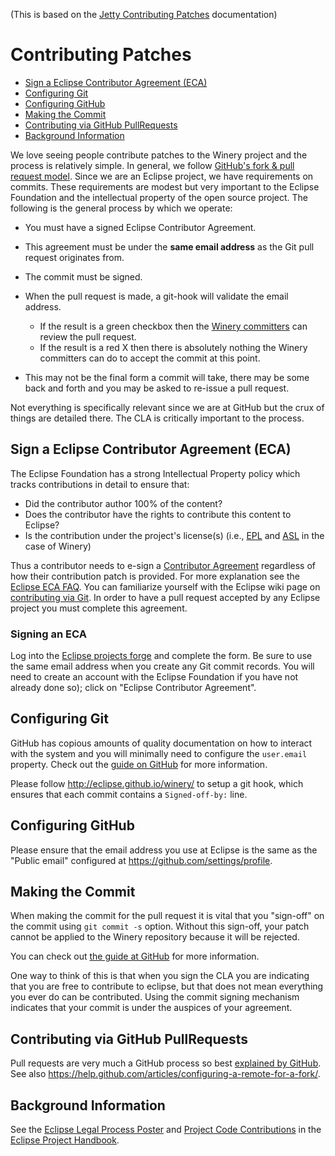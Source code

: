 (This is based on the [Jetty Contributing Patches] documentation)

# Contributing Patches

<!-- toc -->

- [Sign a Eclipse Contributor Agreement (ECA)](#sign-a-eclipse-contributor-agreement-eca)
- [Configuring Git](#configuring-git)
- [Configuring GitHub](#configuring-github)
- [Making the Commit](#making-the-commit)
- [Contributing via GitHub PullRequests](#contributing-via-github-pullrequests)
- [Background Information](#background-information)

<!-- tocstop -->

We love seeing people contribute patches to the Winery project and the process is relatively simple.
In general, we follow [GitHub's fork & pull request model](https://help.github.com/articles/fork-a-repo/).
Since we are an Eclipse project, we have requirements on commits.
These requirements are modest but very important to the Eclipse Foundation and the intellectual property of the open source project.
The following is the general process by which we operate:

* You must have a signed Eclipse Contributor Agreement.
* This agreement must be under the **same email address** as the Git pull request originates from.
* The commit must be signed.

* When the pull request is made, a git-hook will validate the email address.
  * If the result is a green checkbox then the [Winery committers](http://projects.eclipse.org/projects/soa.winery/who) can review the pull request.
  * If the result is a red X then there is absolutely nothing the Winery committers can do to accept the commit at this point.

* This may not be the final form a commit will take, there may be some back and forth and you may be asked to re-issue a pull request.

Not everything is specifically relevant since we are at GitHub but the crux of things are detailed there.
The CLA is critically important to the process.

## Sign a Eclipse Contributor Agreement (ECA)

The Eclipse Foundation has a strong Intellectual Property policy which tracks contributions in detail to ensure that:

* Did the contributor author 100% of the content?
* Does the contributor have the rights to contribute this content to Eclipse?
* Is the contribution under the project's license(s) (i.e., [EPL] and [ASL] in the case of Winery)

Thus a contributor needs to e-sign a [Contributor Agreement] regardless of how their contribution patch is provided.
For more explanation see the [Eclipse ECA FAQ].
You can familiarize yourself with the Eclipse wiki page on [contributing via Git].
In order to have a pull request accepted by any Eclipse project you must complete this agreement.

### Signing an ECA

Log into the [Eclipse projects forge] and complete the form.
Be sure to use the same email address when you create any Git commit records.
You will need to create an account with the Eclipse Foundation if you have not already done so); click on "Eclipse Contributor Agreement".

## Configuring Git

GitHub has copious amounts of quality documentation on how to interact with the system and you will minimally need to configure the `user.email` property.
Check out the [guide on GitHub](https://help.github.com/articles/setting-your-email-in-git) for more information.

Please follow <http://eclipse.github.io/winery/> to setup a git hook, which ensures that each commit contains a `Signed-off-by:` line.

## Configuring GitHub

Please ensure that the email address you use at Eclipse is the same as the "Public email" configured at https://github.com/settings/profile.

## Making the Commit

When making the commit for the pull request it is vital that you "sign-off" on the commit using `git commit -s` option.
Without this sign-off, your patch cannot be applied to the Winery repository because it will be rejected.

You can check out [the guide at GitHub](https://help.github.com/articles/signing-tags-using-gpg) for more information.

One way to think of this is that when you sign the CLA you are indicating that you are free to contribute to eclipse, but that does not mean everything you ever do can be contributed.
Using the commit signing mechanism indicates that your commit is under the auspices of your agreement.

## Contributing via GitHub PullRequests

Pull requests are very much a GitHub process so best [explained by GitHub](https://help.github.com/articles/creating-a-pull-request-from-a-fork/).
See also <https://help.github.com/articles/configuring-a-remote-for-a-fork/>.

## Background Information

See the [Eclipse Legal Process Poster](http://eclipse.org/legal/EclipseLegalProcessPoster.pdf) and
[Project Code Contributions](https://www.eclipse.org/projects/handbook/#ip-project-code) in the [Eclipse Project Handbook](https://www.eclipse.org/projects/handbook/).

 [Eclipse ECA FAQ]: http://www.eclipse.org/legal/ecafaq.php
 [Contributor Agreement]: http://www.eclipse.org/legal/ECA.php
 [contributing via Git]: http://wiki.eclipse.org/Development_Resources/Contributing_via_Git
 [Eclipse projects forge]: https://projects.eclipse.org/user/login/sso
 [ASL]: http://www.apache.org/licenses/LICENSE-2.0
 [EPL]: https://www.eclipse.org/legal/epl-v10.html
 [Jetty Contributing Patches]: https://www.eclipse.org/jetty/documentation/current/contributing-patches.html

